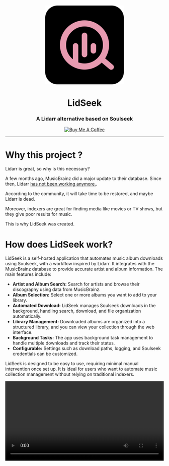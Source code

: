 <p align="center">
  <img src="./assets/images/logo.svg" width="250" alt="Logo" >
</p>

<h1 align="center">LidSeek</h1>
<h3 align="center">A Lidarr alternative based on Soulseek</h3>

<p align="center">
  <a href="https://www.buymeacoffee.com/gwenoler" target="_blank"><img src="https://cdn.buymeacoffee.com/buttons/v2/default-yellow.png" alt="Buy Me A Coffee" style="height: 40px !important;" ></a>
</p>

---

# Why this project ?

Lidarr is great, so why is this necessary?

A few months ago, MusicBrainz did a major update to their database. Since then, Lidarr [has not been working anymore.](https://www.reddit.com/r/Lidarr/comments/1ktitdq/searching_for_new_artists_failedunable_to).

According to the community, it will take time to be restored, and maybe Lidarr is dead.

Moreover, indexers are great for finding media like movies or TV shows, but they give poor results for music.

This is why LidSeek was created.

# How does LidSeek work?

LidSeek is a self-hosted application that automates music album downloads using Soulseek, with a workflow inspired by Lidarr. It integrates with the MusicBrainz database to provide accurate artist and album information. The main features include:

- **Artist and Album Search:** Search for artists and browse their discography using data from MusicBrainz.
- **Album Selection:** Select one or more albums you want to add to your library.
- **Automated Download:** LidSeek manages Soulseek downloads in the background, handling search, download, and file organization automatically.
- **Library Management:** Downloaded albums are organized into a structured library, and you can view your collection through the web interface.
- **Background Tasks:** The app uses background task management to handle multiple downloads and track their status.
- **Configurable:** Settings such as download paths, logging, and Soulseek credentials can be customized.

LidSeek is designed to be easy to use, requiring minimal manual intervention once set up. It is ideal for users who want to automate music collection management without relying on traditional indexers.

<video controls width="100%"  onloadstart="this.playbackRate = 2.0;">
  <source src="./assets/videos/lidseek-showcase.webm" type="video/webm" />

</video>
